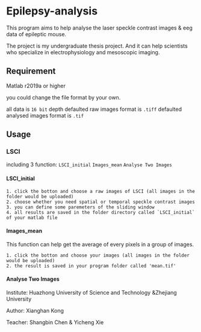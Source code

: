 # Epilepsy-analysis

This program aims to help analyse the laser speckle contrast images & eeg data of epileptic mouse.

The project is my undergraduate thesis project. And it can help scientists who specialize in electrophysiology and mesoscopic imaging.

## Requirement

Matlab r2019a or higher

you could change the file format by your own.

all data is `16 bit` depth
defaulted raw images format is `.tiff`
defaulted analysed images format is `.tif`

## Usage

### LSCI 

including 3 function: `LSCI_initial` `Images_mean` `Analyse Two Images`

#### LSCI_initial

    1. click the botton and choose a raw images of LSCI (all images in the folder would be uploaded)
    2. choose whether you need spatial or temporal speckle contrast images
    3. you can define some paremeters of the sliding window
    4. all results are saved in the folder directory called `LSCI_initial` of your matlab file

#### Images_mean
This function can help get the average of every pixels in a group of images.

    1. click the botton and choose your images (all images in the folder would be uploaded)
    2. the result is saved in your program folder called 'mean.tif'

#### Analyse Two Images



Institute: Huazhong University of Science and Technology
           &Zhejiang University

Author: Xianghan Kong   

Teacher: Shangbin Chen & Yicheng Xie



